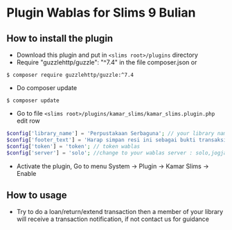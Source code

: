 # Plugin Wablas for Slims 9 Bulian
## How to install the plugin

- Download this plugin and put in `<slims root>/plugins` directory
- Require "guzzlehttp/guzzle": "^7.4" in the file composer.json or 
```
$ composer require guzzlehttp/guzzle:^7.4
```
- Do composer update
```
$ composer update
```
- Go to file `<slims root>/plugins/kamar_slims/kamar_slims.plugin.php` edit row 
```php
$config['library_name'] = 'Perpustakaan Serbaguna'; // your library name,
$config['footer_text'] = 'Harap simpan resi ini sebagai bukti transaksi.'; // closing message,
$config['token'] = 'token'; // token wablas
$config['server'] = 'solo'; //change to your wablas server : solo,jogja,kudus,pati,texas
```
- Activate the plugin, Go to menu System -> Plugin -> Kamar Slims -> Enable

## How to usage
- Try to do a loan/return/extend transaction then a member of your library will receive a transaction notification, if not contact us for guidance
